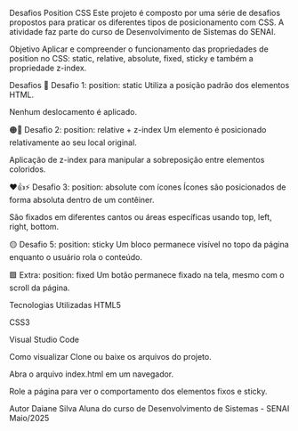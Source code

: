 Desafios Position CSS
Este projeto é composto por uma série de desafios propostos para praticar os diferentes tipos de posicionamento com CSS. A atividade faz parte do curso de Desenvolvimento de Sistemas do SENAI.


Objetivo
Aplicar e compreender o funcionamento das propriedades de position no CSS:
static, relative, absolute, fixed, sticky e também a propriedade z-index.


Desafios
🔵 Desafio 1: position: static
Utiliza a posição padrão dos elementos HTML.


Nenhum deslocamento é aplicado.


🟠🔴 Desafio 2: position: relative + z-index
Um elemento é posicionado relativamente ao seu local original.


Aplicação de z-index para manipular a sobreposição entre elementos coloridos.


❤️👍⚡ Desafio 3: position: absolute com ícones
Ícones são posicionados de forma absoluta dentro de um contêiner.


São fixados em diferentes cantos ou áreas específicas usando top, left, right, bottom.


🟡 Desafio 5: position: sticky
Um bloco permanece visível no topo da página enquanto o usuário rola o conteúdo.


🟩 Extra: position: fixed
Um botão permanece fixado na tela, mesmo com o scroll da página.


Tecnologias Utilizadas
HTML5

CSS3

Visual Studio Code

Como visualizar
Clone ou baixe os arquivos do projeto.


Abra o arquivo index.html em um navegador.


Role a página para ver o comportamento dos elementos fixos e sticky.


Autor
Daiane Silva
Aluna do curso de Desenvolvimento de Sistemas - SENAI
Maio/2025
